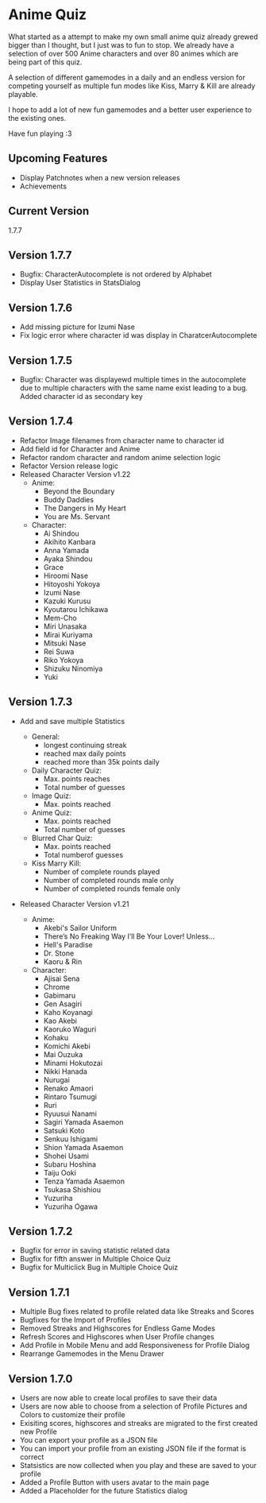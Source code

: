 # Anime Quiz

What started as a attempt to make my own small anime quiz already grewed bigger than I thought, but I just was to fun to stop.
We already have a selection of over 500 Anime characters and over 80 animes which are being part of this quiz.

A selection of different gamemodes in a daily and an endless version for competing yourself as multiple fun modes like Kiss, Marry & Kill are already playable.

I hope to add a lot of new fun gamemodes and a better user experience to the existing ones.

Have fun playing :3

## Upcoming Features

- Display Patchnotes when a new version releases
- Achievements

## Current Version

1.7.7

## Version 1.7.7

- Bugfix: CharacterAutocomplete is not ordered by Alphabet
- Display User Statistics in StatsDialog

## Version 1.7.6

- Add missing picture for Izumi Nase
- Fix logic error where character id was display in CharatcerAutocomplete

## Version 1.7.5

- Bugfix: Character was displayewd multiple times in the autocomplete due to multiple characters with the same name exist leading to a bug. Added character id as secondary key

## Version 1.7.4

- Refactor Image filenames from character name to character id
- Add field id for Character and Anime
- Refactor random character and random anime selection logic
- Refactor Version release logic
- Released Character Version v1.22
    - Anime: 
        - Beyond the Boundary
        - Buddy Daddies
        - The Dangers in My Heart
        - You are Ms. Servant
    - Character: 
        - Ai Shindou
        - Akihito Kanbara
        - Anna Yamada
        - Ayaka Shindou
        - Grace
        - Hiroomi Nase
        - Hitoyoshi Yokoya
        - Izumi Nase
        - Kazuki Kurusu
        - Kyoutarou Ichikawa
        - Mem-Cho
        - Miri Unasaka
        - Mirai Kuriyama
        - Mitsuki Nase
        - Rei Suwa
        - Riko Yokoya
        - Shizuku Ninomiya
        - Yuki

## Version 1.7.3

- Add and save multiple Statistics
    - General:
        - longest continuing streak
        - reached max daily points
        - reached more than 35k points daily
    - Daily Character Quiz: 
        - Max. points reaches
        - Total number of guesses
    - Image Quiz:
        - Max. points reached
    - Anime Quiz:
        - Max. points reached
        - Total number of guesses
    - Blurred Char Quiz:
        - Max. points reached
        - Total numberof guesses
    - Kiss Marry Kill:
        - Number of complete rounds played
        - Number of completed rounds male only
        - Number of completed rounds female only

- Released Character Version v1.21
    - Anime: 
        - Akebi's Sailor Uniform
        - There’s No Freaking Way I’ll Be Your Lover! Unless…
        - Hell's Paradise
        - Dr. Stone
        - Kaoru & Rin
    - Character: 
        - Ajisai Sena
        - Chrome
        - Gabimaru
        - Gen Asagiri
        - Kaho Koyanagi
        - Kao Akebi
        - Kaoruko Waguri
        - Kohaku
        - Komichi Akebi
        - Mai Ouzuka
        - Minami Hokutozai
        - Nikki Hanada
        - Nurugai
        - Renako Amaori
        - Rintaro Tsumugi
        - Ruri
        - Ryuusui Nanami
        - Sagiri Yamada Asaemon
        - Satsuki Koto
        - Senkuu Ishigami
        - Shion Yamada Asaemon
        - Shohei Usami
        - Subaru Hoshina
        - Taiju Ooki
        - Tenza Yamada Asaemon
        - Tsukasa Shishiou
        - Yuzuriha
        - Yuzuriha Ogawa

## Version 1.7.2

- Bugfix for error in saving statistic related data
- Bugfix for fifth answer in Multiple Choice Quiz
- Bugfix for Multiclick Bug in Multiple Choice Quiz

## Version 1.7.1

- Multiple Bug fixes related to profile related data like Streaks and Scores
- Bugfixes for the Import of Profiles
- Removed Streaks and Highscores for Endless Game Modes
- Refresh Scores and Highscores when User Profile changes
- Add Profile in Mobile Menu and add Responsiveness for Profile Dialog
- Rearrange Gamemodes in the Menu Drawer

## Version 1.7.0

- Users are now able to create local profiles to save their data
- Users are now able to choose from a selection of Profile Pictures and Colors to customize their profile
- Exisiting scores, highscores and streaks are migrated to the first created new Profile
- You can export your profile as a JSON file
- You can import your profile from an existing JSON file if the format is correct
- Statsistics are now collected when you play and these are saved to your profile
- Added a Profile Button with users avatar to the main page
- Added a Placeholder for the future Statistics dialog
